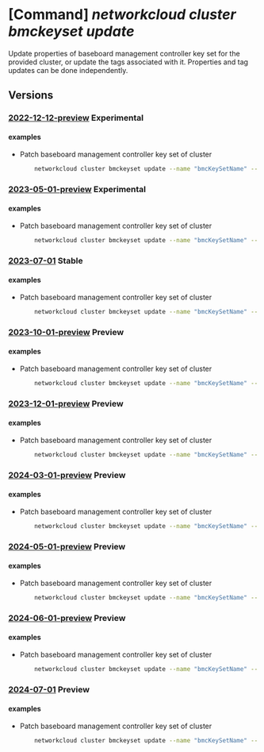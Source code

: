 # [Command] _networkcloud cluster bmckeyset update_

Update properties of baseboard management controller key set for the provided cluster, or update the tags associated with it. Properties and tag updates can be done independently.

## Versions

### [2022-12-12-preview](/Resources/mgmt-plane/L3N1YnNjcmlwdGlvbnMve30vcmVzb3VyY2Vncm91cHMve30vcHJvdmlkZXJzL21pY3Jvc29mdC5uZXR3b3JrY2xvdWQvY2x1c3RlcnMve30vYm1ja2V5c2V0cy97fQ==/2022-12-12-preview.xml) **Experimental**

<!-- mgmt-plane /subscriptions/{}/resourcegroups/{}/providers/microsoft.networkcloud/clusters/{}/bmckeysets/{} 2022-12-12-preview -->

#### examples

- Patch baseboard management controller key set of cluster
    ```bash
        networkcloud cluster bmckeyset update --name "bmcKeySetName" --expiration "2022-12-31T23:59:59.008Z" --user-list '[{"description":"UserDesc","azureUserName":"userABC","sshPublicKey":{"keyData":"ssh-rsa AAAAB3NzaC1yc2EAAAADAQABAAABgQDWtG2RiEGfXs+RK19HU/G8EdEnbTlkl8Kkb5xv6nm+ttTb9FrW/dc9RQvai24VEFJmG4Fmi6Ow/yjxq+jTDuWOSs+LovQpOKm9D8p05JcIOpdCPGA5S+dWIVL+a9jsQmzBbWYxh6oZy5IaEgnWhHotzdCL6apiz6/3SAUUrErjnYYUmovAJiIVUbT6YaYc/t5SjWU= admin@vm"}}]'  --tags key1="myvalue1" key2="myvalue2" --cluster-name "clusterName" --resource-group "resourceGroupName"
    ```

### [2023-05-01-preview](/Resources/mgmt-plane/L3N1YnNjcmlwdGlvbnMve30vcmVzb3VyY2Vncm91cHMve30vcHJvdmlkZXJzL21pY3Jvc29mdC5uZXR3b3JrY2xvdWQvY2x1c3RlcnMve30vYm1ja2V5c2V0cy97fQ==/2023-05-01-preview.xml) **Experimental**

<!-- mgmt-plane /subscriptions/{}/resourcegroups/{}/providers/microsoft.networkcloud/clusters/{}/bmckeysets/{} 2023-05-01-preview -->

#### examples

- Patch baseboard management controller key set of cluster
    ```bash
        networkcloud cluster bmckeyset update --name "bmcKeySetName" --expiration "2022-12-31T23:59:59.008Z" --user-list "[{description:'User description',azureUserName:userABC,sshPublicKey:{keyData:'ssh-rsa AAAAB3NzaC1yc2EAAAADAQABAAABgQDWtG2RiEGfXs+RK19HU/G8EdEnbTlkl8Kkb5xv6nm+ttTb9FrW/dc9RQvai24VEFJmG4Fmi6Ow/yjxq+jTDuWOSs+LovQpOKm9D8p05JcIOpdCPGA5S+dWIVL+a9jsQmzBbWYx= admin@vm'}}]" --tags key1="myvalue1" key2="myvalue2" --cluster-name "clusterName" --resource-group "resourceGroupName"
    ```

### [2023-07-01](/Resources/mgmt-plane/L3N1YnNjcmlwdGlvbnMve30vcmVzb3VyY2Vncm91cHMve30vcHJvdmlkZXJzL21pY3Jvc29mdC5uZXR3b3JrY2xvdWQvY2x1c3RlcnMve30vYm1ja2V5c2V0cy97fQ==/2023-07-01.xml) **Stable**

<!-- mgmt-plane /subscriptions/{}/resourcegroups/{}/providers/microsoft.networkcloud/clusters/{}/bmckeysets/{} 2023-07-01 -->

#### examples

- Patch baseboard management controller key set of cluster
    ```bash
        networkcloud cluster bmckeyset update --name "bmcKeySetName" --expiration "2022-12-31T23:59:59.008Z" --user-list "[{description:'User description',azureUserName:userABC,sshPublicKey:{keyData:'ssh-rsa AAAAB3NzaC1yc2EAAAADAQABAAABgQDWtG2RiEGfXs+RK19HU/G8EdEnbTlkl8Kkb5xv6nm+ttTb9FrW/dc9RQvai24VEFJmG4Fmi6Ow/yjxq+jTDuWOSs+LovQpOKm9D8p05JcIOpdCPGA5S+dWIVL+a9jsQmzBbWYx= admin@vm'}}]" --tags key1="myvalue1" key2="myvalue2" --cluster-name "clusterName" --resource-group "resourceGroupName"
    ```

### [2023-10-01-preview](/Resources/mgmt-plane/L3N1YnNjcmlwdGlvbnMve30vcmVzb3VyY2Vncm91cHMve30vcHJvdmlkZXJzL21pY3Jvc29mdC5uZXR3b3JrY2xvdWQvY2x1c3RlcnMve30vYm1ja2V5c2V0cy97fQ==/2023-10-01-preview.xml) **Preview**

<!-- mgmt-plane /subscriptions/{}/resourcegroups/{}/providers/microsoft.networkcloud/clusters/{}/bmckeysets/{} 2023-10-01-preview -->

#### examples

- Patch baseboard management controller key set of cluster
    ```bash
        networkcloud cluster bmckeyset update --name "bmcKeySetName" --expiration "2022-12-31T23:59:59.008Z" --user-list "[{description:'User description',azureUserName:userABC,userPrincipalName:'userABC@myorg.com',sshPublicKey:{keyData:'ssh-rsa AAAAB3NzaC1yc2EAAAADAQABAAABgQDWtG2RiEGfXs+RK19HU/G8EdEnbTlkl8Kkb5xv6nm+ttTb9FrW/dc9RQvai24VEFJmG4Fmi6Ow/yjxq+jTDuWOSs+LovQpOKm9D8p05JcIOpdCPGA5S+dWIVL+a9jsQmzBbWYx= admin@vm'}}]" --tags key1="myvalue1" key2="myvalue2" --cluster-name "clusterName" --resource-group "resourceGroupName"
    ```

### [2023-12-01-preview](/Resources/mgmt-plane/L3N1YnNjcmlwdGlvbnMve30vcmVzb3VyY2Vncm91cHMve30vcHJvdmlkZXJzL21pY3Jvc29mdC5uZXR3b3JrY2xvdWQvY2x1c3RlcnMve30vYm1ja2V5c2V0cy97fQ==/2023-12-01-preview.xml) **Preview**

<!-- mgmt-plane /subscriptions/{}/resourcegroups/{}/providers/microsoft.networkcloud/clusters/{}/bmckeysets/{} 2023-12-01-preview -->

#### examples

- Patch baseboard management controller key set of cluster
    ```bash
        networkcloud cluster bmckeyset update --name "bmcKeySetName" --expiration "2022-12-31T23:59:59.008Z" --user-list "[{description:'User description',azureUserName:userABC,userPrincipalName:'userABC@myorg.com',sshPublicKey:{keyData:'ssh-rsa AAAAB3NzaC1yc2EAAAADAQABAAABgQDWtG2RiEGfXs+RK19HU/G8EdEnbTlkl8Kkb5xv6nm+ttTb9FrW/dc9RQvai24VEFJmG4Fmi6Ow/yjxq+jTDuWOSs+LovQpOKm9D8p05JcIOpdCPGA5S+dWIVL+a9jsQmzBbWYx= admin@vm'}}]" --tags key1="myvalue1" key2="myvalue2" --cluster-name "clusterName" --resource-group "resourceGroupName"
    ```

### [2024-03-01-preview](/Resources/mgmt-plane/L3N1YnNjcmlwdGlvbnMve30vcmVzb3VyY2Vncm91cHMve30vcHJvdmlkZXJzL21pY3Jvc29mdC5uZXR3b3JrY2xvdWQvY2x1c3RlcnMve30vYm1ja2V5c2V0cy97fQ==/2024-03-01-preview.xml) **Preview**

<!-- mgmt-plane /subscriptions/{}/resourcegroups/{}/providers/microsoft.networkcloud/clusters/{}/bmckeysets/{} 2024-03-01-preview -->

#### examples

- Patch baseboard management controller key set of cluster
    ```bash
        networkcloud cluster bmckeyset update --name "bmcKeySetName" --expiration "2022-12-31T23:59:59.008Z" --user-list "[{description:'User description',azureUserName:userABC,userPrincipalName:'userABC@myorg.com',sshPublicKey:{keyData:'ssh-rsa AAAAB3NzaC1yc2EAAAADAQABAAABgQDWtG2RiEGfXs+RK19HU/G8EdEnbTlkl8Kkb5xv6nm+ttTb9FrW/dc9RQvai24VEFJmG4Fmi6Ow/yjxq+jTDuWOSs+LovQpOKm9D8p05JcIOpdCPGA5S+dWIVL+a9jsQmzBbWYx= admin@vm'}}]" --tags key1="myvalue1" key2="myvalue2" --cluster-name "clusterName" --resource-group "resourceGroupName"
    ```

### [2024-05-01-preview](/Resources/mgmt-plane/L3N1YnNjcmlwdGlvbnMve30vcmVzb3VyY2Vncm91cHMve30vcHJvdmlkZXJzL21pY3Jvc29mdC5uZXR3b3JrY2xvdWQvY2x1c3RlcnMve30vYm1ja2V5c2V0cy97fQ==/2024-05-01-preview.xml) **Preview**

<!-- mgmt-plane /subscriptions/{}/resourcegroups/{}/providers/microsoft.networkcloud/clusters/{}/bmckeysets/{} 2024-05-01-preview -->

#### examples

- Patch baseboard management controller key set of cluster
    ```bash
        networkcloud cluster bmckeyset update --name "bmcKeySetName" --expiration "2022-12-31T23:59:59.008Z" --user-list "[{description:'User description',azureUserName:userABC,userPrincipalName:'userABC@myorg.com',sshPublicKey:{keyData:'ssh-rsa AAAAB3NzaC1yc2EAAAADAQABAAABgQDWtG2RiEGfXs+RK19HU/G8EdEnbTlkl8Kkb5xv6nm+ttTb9FrW/dc9RQvai24VEFJmG4Fmi6Ow/yjxq+jTDuWOSs+LovQpOKm9D8p05JcIOpdCPGA5S+dWIVL+a9jsQmzBbWYx= admin@vm'}}]" --tags key1="myvalue1" key2="myvalue2" --cluster-name "clusterName" --resource-group "resourceGroupName"
    ```

### [2024-06-01-preview](/Resources/mgmt-plane/L3N1YnNjcmlwdGlvbnMve30vcmVzb3VyY2Vncm91cHMve30vcHJvdmlkZXJzL21pY3Jvc29mdC5uZXR3b3JrY2xvdWQvY2x1c3RlcnMve30vYm1ja2V5c2V0cy97fQ==/2024-06-01-preview.xml) **Preview**

<!-- mgmt-plane /subscriptions/{}/resourcegroups/{}/providers/microsoft.networkcloud/clusters/{}/bmckeysets/{} 2024-06-01-preview -->

#### examples

- Patch baseboard management controller key set of cluster
    ```bash
        networkcloud cluster bmckeyset update --name "bmcKeySetName" --expiration "2022-12-31T23:59:59.008Z" --user-list "[{description:'User description',azureUserName:userABC,userPrincipalName:'userABC@myorg.com',sshPublicKey:{keyData:'ssh-rsa AAAAB3NzaC1yc2EAAAADAQABAAABgQDWtG2RiEGfXs+RK19HU/G8EdEnbTlkl8Kkb5xv6nm+ttTb9FrW/dc9RQvai24VEFJmG4Fmi6Ow/yjxq+jTDuWOSs+LovQpOKm9D8p05JcIOpdCPGA5S+dWIVL+a9jsQmzBbWYx= admin@vm'}}]" --tags key1="myvalue1" key2="myvalue2" --cluster-name "clusterName" --resource-group "resourceGroupName"
    ```

### [2024-07-01](/Resources/mgmt-plane/L3N1YnNjcmlwdGlvbnMve30vcmVzb3VyY2Vncm91cHMve30vcHJvdmlkZXJzL21pY3Jvc29mdC5uZXR3b3JrY2xvdWQvY2x1c3RlcnMve30vYm1ja2V5c2V0cy97fQ==/2024-07-01.xml) **Preview**

<!-- mgmt-plane /subscriptions/{}/resourcegroups/{}/providers/microsoft.networkcloud/clusters/{}/bmckeysets/{} 2024-07-01 -->

#### examples

- Patch baseboard management controller key set of cluster
    ```bash
        networkcloud cluster bmckeyset update --name "bmcKeySetName" --expiration "2022-12-31T23:59:59.008Z" --user-list "[{description:'User description',azureUserName:userABC,userPrincipalName:'userABC@myorg.com',sshPublicKey:{keyData:'ssh-rsa AAAAB3NzaC1yc2EAAAADAQABAAABgQDWtG2RiEGfXs+RK19HU/G8EdEnbTlkl8Kkb5xv6nm+ttTb9FrW/dc9RQvai24VEFJmG4Fmi6Ow/yjxq+jTDuWOSs+LovQpOKm9D8p05JcIOpdCPGA5S+dWIVL+a9jsQmzBbWYx= admin@vm'}}]" --tags key1="myvalue1" key2="myvalue2" --cluster-name "clusterName" --resource-group "resourceGroupName"
    ```
